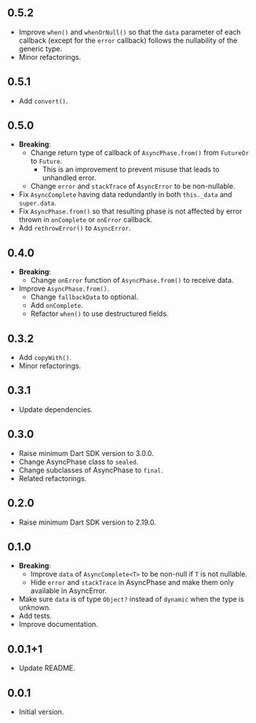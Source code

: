 ## 0.5.2

- Improve `when()` and `whenOrNull()` so that the `data` parameter of each
  callback (except for the `error` callback) follows the nullability of the
  generic type.
- Minor refactorings.

## 0.5.1

- Add `convert()`.

## 0.5.0

- **Breaking**:
    - Change return type of callback of `AsyncPhase.from()` from `FutureOr` to `Future`.
        - This is an improvement to prevent misuse that leads to unhandled error. 
    - Change `error` and `stackTrace` of `AsyncError` to be non-nullable.
- Fix `AsyncComplete` having data redundantly in both `this._data` and `super.data`.
- Fix `AsyncPhase.from()` so that resulting phase is not affected by error thrown
  in `onComplete` or `onError` callback.
- Add `rethrowError()` to `AsyncError`.

## 0.4.0

- **Breaking**:
    - Change `onError` function of `AsyncPhase.from()` to receive data.
- Improve `AsyncPhase.from()`.
    - Change `fallbackData` to optional.
    - Add `onComplete`.
    - Refactor `when()` to use destructured fields.

## 0.3.2

- Add `copyWith()`.
- Minor refactorings.

## 0.3.1

- Update dependencies.

## 0.3.0

- Raise minimum Dart SDK version to 3.0.0.
- Change AsyncPhase class to `sealed`.
- Change subclasses of AsyncPhase to `final`.
- Related refactorings.

## 0.2.0

- Raise minimum Dart SDK version to 2.19.0.

## 0.1.0

- **Breaking**:
    - Improve `data` of `AsyncComplete<T>` to be non-null if `T` is not nullable.
    - Hide `error` and `stackTrace` in AsyncPhase and make them only available
      in AsyncError. 
- Make sure `data` is of type `Object?` instead of `dynamic` when the type is unknown.
- Add tests.
- Improve documentation.

## 0.0.1+1

- Update README.

## 0.0.1

- Initial version.
